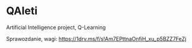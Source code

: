 # QAIeti
Artificial Intelligence project, Q-Learning

Sprawozdanie, wagi: https://1drv.ms/f/s!Am7EPttnaOnfiH_xu_p5BZZ7FeZj
